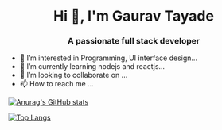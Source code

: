 <h1 align="center">Hi 👋, I'm Gaurav Tayade</h1>
<h3 align="center">A passionate full stack developer</h3>

- 👀 I’m interested in Programming, UI interface design...
- 🌱 I’m currently learning nodejs and reactjs...
- 💞️ I’m looking to collaborate on ...
- 📫 How to reach me ...

<!---
GauravTayade/GauravTayade is a ✨ special ✨ repository because its `README.md` (this file) appears on your GitHub profile.
You can click the Preview link to take a look at your changes.
--->
[![Anurag's GitHub stats](https://github-readme-stats.vercel.app/api?username=gauravtayade&show_icons=true&theme=radical)](https://github.com/gauravtayade/github-readme-stats)

[![Top Langs](https://github-readme-stats.vercel.app/api/top-langs/?username=gauravtayade)](https://github.com/gauravtayade/github-readme-stats)

